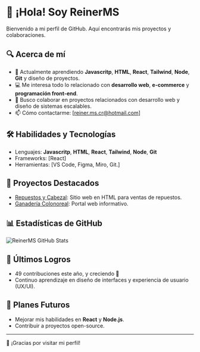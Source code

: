 # 👋 ¡Hola! Soy ReinerMS

Bienvenido a mi perfil de GitHub. Aquí encontrarás mis proyectos y colaboraciones.

## 🔍 Acerca de mí

- 🌱 Actualmente aprendiendo **Javascritp**, **HTML**, **React**, **Tailwind**, **Node**, **Git** y diseño de proyectos.
- 💻 Me interesa todo lo relacionado con **desarrollo web**, **e-commerce** y **programación front-end**.
- 🚀 Busco colaborar en proyectos relacionados con desarrollo web y diseño de sistemas escalables.
- 📫 Cómo contactarme: [reiner.ms.cr@hotmail.com]

## 🛠️ Habilidades y Tecnologías

- Lenguajes: **Javascritp**, **HTML**, **React**, **Tailwind**, **Node**, **Git**
- Frameworks: [React]
- Herramientas: [VS Code, Figma, Miro, Git.]

## 🌟 Proyectos Destacados

- [Repuestos y Cabezal](https://github.com/ReinerMS/repuestos_y_cabezales): Sitio web en HTML para ventas de repuestos.
- [Ganadería Colonoreal](https://github.com/ReinerMS/ganaderiacolonoreal): Portal web informativo.

## 📊 Estadísticas de GitHub

![ReinerMS GitHub Stats](https://github-readme-stats.vercel.app/api?username=ReinerMS&show_icons=true&theme=dark)

## 🚀 Últimos Logros

- 49 contribuciones este año, y creciendo 🚀
- Continuo aprendizaje en diseño de interfaces y experiencia de usuario (UX/UI).

## 🎯 Planes Futuros

- Mejorar mis habilidades en **React** y **Node.js**.
- Contribuir a proyectos open-source.

---
🎉 ¡Gracias por visitar mi perfil!
